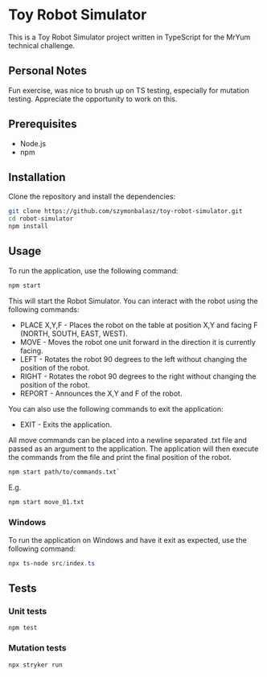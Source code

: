 # Toy Robot Simulator

This is a Toy Robot Simulator project written in TypeScript for the MrYum technical challenge.

## Personal Notes

Fun exercise, was nice to brush up on TS testing, especially for mutation testing. Appreciate the opportunity to work on this.

## Prerequisites

- Node.js
- npm

## Installation

Clone the repository and install the dependencies:

```bash
git clone https://github.com/szymonbalasz/toy-robot-simulator.git
cd robot-simulator
npm install
```

## Usage

To run the application, use the following command:

```bash
npm start
```

This will start the Robot Simulator. You can interact with the robot using the following commands:

- PLACE X,Y,F - Places the robot on the table at position X,Y and facing F (NORTH, SOUTH, EAST, WEST).
- MOVE - Moves the robot one unit forward in the direction it is currently facing.
- LEFT - Rotates the robot 90 degrees to the left without changing the position of the robot.
- RIGHT - Rotates the robot 90 degrees to the right without changing the position of the robot.
- REPORT - Announces the X,Y and F of the robot.

You can also use the following commands to exit the application:

- EXIT - Exits the application.

All move commands can be placed into a newline separated .txt file and passed as an argument to the application. The application will then execute the commands from the file and print the final position of the robot.

```bash
npm start path/to/commands.txt`
```

E.g.

```bash
npm start move_01.txt
```

### Windows

To run the application on Windows and have it exit as expected, use the following command:

```powershell
npx ts-node src/index.ts
```

## Tests

### Unit tests

`npm test`

### Mutation tests

`npx stryker run`
